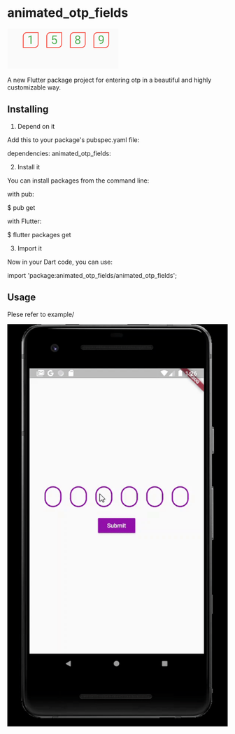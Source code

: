 # animated_otp_fields

![](images/First.png)

A new Flutter package project for entering otp in a beautiful and highly customizable way.

## Installing

1. Depend on it

Add this to your package's pubspec.yaml file:

dependencies:
  animated_otp_fields: <version>

2. Install it

You can install packages from the command line:

with pub:

$ pub get

with Flutter:

$ flutter packages get

3. Import it

Now in your Dart code, you can use:

import 'package:animated_otp_fields/animated_otp_fields';

## Usage

Plese refer to example/

![](images/Second.gif)